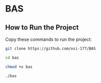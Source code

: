 # BAS

## How to Run the Project

Copy these commands to run the project:

```bash
git clone https://github.com/osi-177/BAS
```
```bash
cd bas
```
```bash
chmod +x bas
```
```bash
./bas
 
